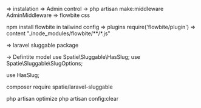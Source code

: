 => instalation
=> Admin control
-> php artisan make:middleware AdminMiddleware
=> flowbite css 

npm install flowbite
in tailwind config 
=> plugins
 require('flowbite/plugin')
 => content
"./node_modules/flowbite/**/*.js"

=> laravel sluggable package

-> Defintite model
use Spatie\Sluggable\HasSlug;
use Spatie\Sluggable\SlugOptions; 

 use HasSlug;

composer require spatie/laravel-sluggable

php artisan optimize
php artisan config:clear
